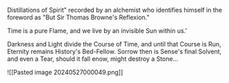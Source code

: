 
Distillations of Spirit" recorded by an alchemist who identifies himself in the foreword as "But Sir Thomas Browne's Reflexion."

Time is a pure Flame, and we live by an invisible Sun within us.'

Darkness and Light divide the Course of Time, and until that Course is Run, Eternity remains History's Bed-Fellow. Sorrow then is Sense's final Solvent, and even a Tear, should it fall enow, might destroy a Stone…

![[Pasted image 20240527000049.png]]